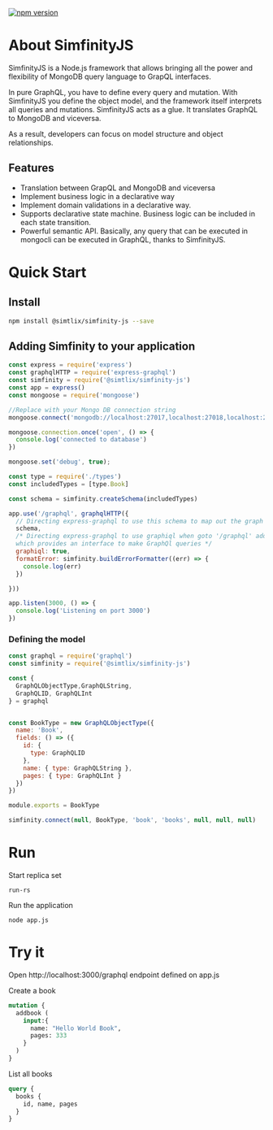 

[![npm version](https://badge.fury.io/js/%40simtlix%2Fsimfinity-js.svg)](https://badge.fury.io/js/%40simtlix%2Fsimfinity-js)

# About SimfinityJS
SimfinityJS is a Node.js framework that allows bringing all the power and flexibility of MongoDB query language to GrapQL interfaces. 

In pure GraphQL, you have to define every query and mutation. With SimfinityJS you define the object model, and the framework itself interprets all queries and mutations. SimfinityJS acts as a glue. It translates GraphQL to MongoDB and viceversa. 

As a result, developers can focus on model structure and object relationships. 

## Features
- Translation between GrapQL and MongoDB and viceversa
- Implement business logic in a declarative way
- Implement domain validations in a declarative way. 
- Supports declarative state machine. Business logic can be included in each state transition. 
- Powerful semantic API. Basically, any query that can be executed in mongocli can be executed in GraphQL, thanks to SimfinityJS.



# Quick Start
## Install
```bash
npm install @simtlix/simfinity-js --save
```

## Adding Simfinity to your application

```javascript
const express = require('express')
const graphqlHTTP = require('express-graphql')
const simfinity = require('@simtlix/simfinity-js')
const app = express()
const mongoose = require('mongoose')

//Replace with your Mongo DB connection string
mongoose.connect('mongodb://localhost:27017,localhost:27018,localhost:27019/example2', { replicaSet: 'rs', useNewUrlParser: true, useUnifiedTopology: true })

mongoose.connection.once('open', () => {
  console.log('connected to database')
})

mongoose.set('debug', true);

const type = require('./types')
const includedTypes = [type.Book]

const schema = simfinity.createSchema(includedTypes)

app.use('/graphql', graphqlHTTP({
  // Directing express-graphql to use this schema to map out the graph
  schema,
  /* Directing express-graphql to use graphiql when goto '/graphql' address in the browser
  which provides an interface to make GraphQl queries */
  graphiql: true,
  formatError: simfinity.buildErrorFormatter((err) => {
    console.log(err)
  })

}))

app.listen(3000, () => {
  console.log('Listening on port 3000')
})
```


### Defining the model

```javascript
const graphql = require('graphql')
const simfinity = require('@simtlix/simfinity-js')

const {
  GraphQLObjectType,GraphQLString,
  GraphQLID, GraphQLInt
} = graphql


const BookType = new GraphQLObjectType({
  name: 'Book',
  fields: () => ({
    id: {
      type: GraphQLID
    },
    name: { type: GraphQLString },
    pages: { type: GraphQLInt }
  })
})

module.exports = BookType

simfinity.connect(null, BookType, 'book', 'books', null, null, null)
```


# Run 
Start replica set

`run-rs`

Run the application

`node app.js`



# Try it

Open http://localhost:3000/graphql endpoint defined on app.js


Create a book
```graphql
mutation {
  addbook (	
    input:{
      name: "Hello World Book",
      pages: 333
    }
  ) 
}
```


List all books
```graphql
query {
  books {
    id, name, pages
  }
}
```




